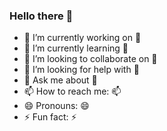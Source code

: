 ### Hello there 👋

<!--
**SpEcHlDe/spechlde** is a ✨ _special_ ✨ repository because its `README.md` (this file) appears on your GitHub profile.

Here are some ideas to get you started:
-->
- 🔭 I’m currently working on 🔭
- 🌱 I’m currently learning 🌱
- 👯 I’m looking to collaborate on  👯
- 🤔 I’m looking for help with 🤔
- 💬 Ask me about 💬
- 📫 How to reach me: 📫
- 😄 Pronouns: 😄
- ⚡ Fun fact: ⚡
